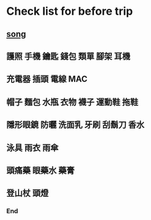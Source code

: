 # Check list for before trip

## [song](https://www.ptt.cc/bbs/Aviation/M.1513586612.A.29D.html)

## 護照 手機 鑰匙 錢包 類單 腳架 耳機

## 充電器 插頭 電線 MAC

## 帽子 麵包 水瓶 衣物 襪子 運動鞋 拖鞋

## 隱形眼鏡 防曬 洗面乳 牙刷 刮鬍刀 香水

## 泳具 雨衣 雨傘

## 頭痛藥 眼藥水 藥膏

## 登山杖 頭燈

### End
